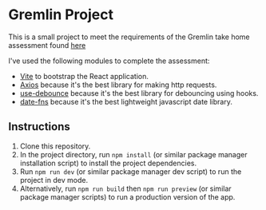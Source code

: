# Gremlin Project

This is a small project to meet the requirements of the Gremlin take home assessment found [here](https://github.com/gremlin/frontend-take-home?tab=readme-ov-file#example-api-request)

I've used the following modules to complete the assessment:

- [Vite](https://vitejs.dev/) to bootstrap the React application.
- [Axios](https://github.com/axios/axios) because it's the best library for making http requests.
- [use-debounce](https://github.com/xnimorz/use-debounce) because it's the best library for debouncing using hooks.
- [date-fns](https://date-fns.org/) because it's the best lightweight javascript date library.

## Instructions

1. Clone this repository.
2. In the project directory, run `npm install` (or similar package manager installation script) to install the project dependencies.
3. Run `npm run dev` (or similar package manager dev script) to run the project in dev mode.
4. Alternatively, run `npm run build` then `npm run preview` (or similar package manager scripts) to run a production version of the app.